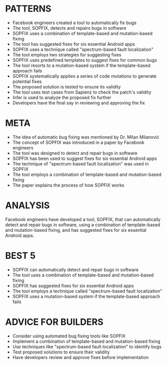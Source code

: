 # PATTERNS
* Facebook engineers created a tool to automatically fix bugs
* The tool, SOPFIX, detects and repairs bugs in software
* SOPFIX uses a combination of template-based and mutation-based fixing
* The tool has suggested fixes for six essential Android apps
* SOPFIX uses a technique called "spectrum-based fault localization"
* The tool employs two strategies for suggesting fixes
* SOPFIX uses predefined templates to suggest fixes for common bugs
* The tool resorts to a mutation-based system if the template-based approach fails
* SOPFIX systematically applies a series of code mutations to generate potential fixes
* The proposed solution is tested to ensure its validity
* The tool uses test cases from Sapienz to check the patch's validity
* Infer is used to analyze the proposed fix further
* Developers have the final say in reviewing and approving the fix

# META
* The idea of automatic bug fixing was mentioned by Dr. Milan Milanović
* The concept of SOPFIX was introduced in a paper by Facebook engineers
* The tool was designed to detect and repair bugs in software
* SOPFIX has been used to suggest fixes for six essential Android apps
* The technique of "spectrum-based fault localization" was used in SOPFIX
* The tool employs a combination of template-based and mutation-based fixing
* The paper explains the process of how SOPFIX works

# ANALYSIS
Facebook engineers have developed a tool, SOPFIX, that can automatically detect and repair bugs in software, using a combination of template-based and mutation-based fixing, and has suggested fixes for six essential Android apps.

# BEST 5
* SOPFIX can automatically detect and repair bugs in software
* The tool uses a combination of template-based and mutation-based fixing
* SOPFIX has suggested fixes for six essential Android apps
* The tool employs a technique called "spectrum-based fault localization"
* SOPFIX uses a mutation-based system if the template-based approach fails

# ADVICE FOR BUILDERS
* Consider using automated bug fixing tools like SOPFIX
* Implement a combination of template-based and mutation-based fixing
* Use techniques like "spectrum-based fault localization" to identify bugs
* Test proposed solutions to ensure their validity
* Have developers review and approve fixes before implementation
